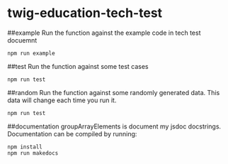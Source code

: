 # twig-education-tech-test

##example
Run the function against the example code in tech test docuemnt
```
npm run example
```

##test
Run the function against some test cases
```
npm run test
```

##random
Run the function against some randomly generated data. This data will change each time you run it.
```
npm run test
```

##documentation
groupArrayElements is document my jsdoc docstrings. Documentation can be compiled by running:
```
npm install
npm run makedocs
```
